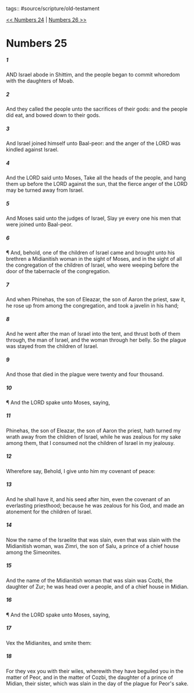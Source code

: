 tags:: #source/scripture/old-testament

[<< Numbers 24](old-testament/04_Numbers/Numbers_24.md) | [Numbers 26 >>](old-testament/04_Numbers/Numbers_26.md)

# Numbers 25

##### 1

AND Israel abode in Shittim, and the people began to commit whoredom with the daughters of Moab.

##### 2

And they called the people unto the sacrifices of their gods: and the people did eat, and bowed down to their gods.

##### 3

And Israel joined himself unto Baal-peor: and the anger of the LORD was kindled against Israel.

##### 4

And the LORD said unto Moses, Take all the heads of the people, and hang them up before the LORD against the sun, that the fierce anger of the LORD may be turned away from Israel.

##### 5

And Moses said unto the judges of Israel, Slay ye every one his men that were joined unto Baal-peor.

##### 6

¶ And, behold, one of the children of Israel came and brought unto his brethren a Midianitish woman in the sight of Moses, and in the sight of all the congregation of the children of Israel, who were weeping before the door of the tabernacle of the congregation.

##### 7

And when Phinehas, the son of Eleazar, the son of Aaron the priest, saw it, he rose up from among the congregation, and took a javelin in his hand;

##### 8

And he went after the man of Israel into the tent, and thrust both of them through, the man of Israel, and the woman through her belly. So the plague was stayed from the children of Israel.

##### 9

And those that died in the plague were twenty and four thousand.

##### 10

¶ And the LORD spake unto Moses, saying,

##### 11

Phinehas, the son of Eleazar, the son of Aaron the priest, hath turned my wrath away from the children of Israel, while he was zealous for my sake among them, that I consumed not the children of Israel in my jealousy.

##### 12

Wherefore say, Behold, I give unto him my covenant of peace:

##### 13

And he shall have it, and his seed after him, even the covenant of an everlasting priesthood; because he was zealous for his God, and made an atonement for the children of Israel.

##### 14

Now the name of the Israelite that was slain, even that was slain with the Midianitish woman, was Zimri, the son of Salu, a prince of a chief house among the Simeonites.

##### 15

And the name of the Midianitish woman that was slain was Cozbi, the daughter of Zur; he was head over a people, and of a chief house in Midian.

##### 16

¶ And the LORD spake unto Moses, saying,

##### 17

Vex the Midianites, and smite them:

##### 18

For they vex you with their wiles, wherewith they have beguiled you in the matter of Peor, and in the matter of Cozbi, the daughter of a prince of Midian, their sister, which was slain in the day of the plague for Peor's sake.
